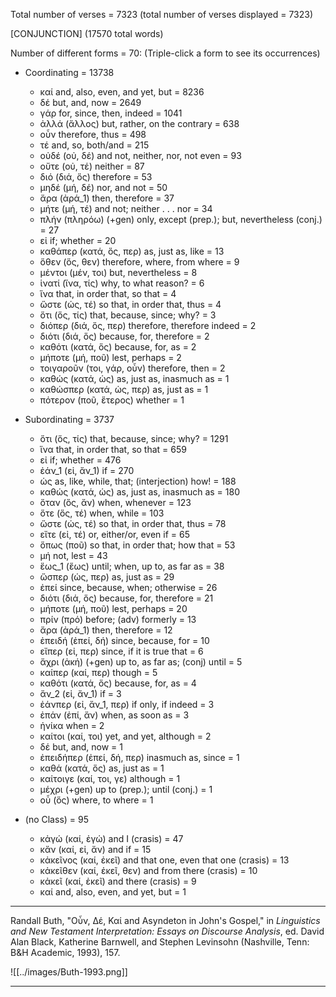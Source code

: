Total number of verses = 7323
	 (total number of verses displayed = 7323) 

[CONJUNCTION] (17570 total words)

Number of different forms = 70:
(Triple-click a form to see its occurrences)

- Coordinating = 13738
	- καί and, also, even, and yet, but = 8236
	- δέ but, and, now = 2649
	- γάρ for, since, then, indeed = 1041
	- ἀλλά (ἄλλος) but, rather, on the contrary = 638
	- οὖν therefore, thus = 498
	- τέ and, so, both/and = 215
	- οὐδέ (οὐ, δέ) and not, neither, nor, not even = 93
	- οὔτε (οὐ, τέ) neither = 87
	- διό (διά, ὅς) therefore = 53
	- μηδέ (μή, δέ) nor, and not = 50
	- ἄρα (ἀρά_1) then, therefore = 37
	- μήτε (μή, τέ) and not;  neither . . . nor = 34
	- πλήν (πληρόω) (+gen) only, except (prep.); but, nevertheless (conj.) = 27
	- εἰ if; whether = 20
	- καθάπερ (κατά, ὅς, περ) as, just as, like = 13
	- ὅθεν (ὅς, θεν) therefore, where, from where = 9
	- μέντοι (μέν, τοι) but, nevertheless = 8
	- ἱνατί (ἵνα, τίς) why, to what reason? = 6
	- ἵνα that, in order that, so that = 4
	- ὥστε (ὡς, τέ) so that, in order that, thus = 4
	- ὅτι (ὅς, τίς) that, because, since; why? = 3
	- διόπερ (διά, ὅς, περ) therefore, therefore indeed = 2
	- διότι (διά, ὅς) because, for, therefore = 2
	- καθότι (κατά, ὅς) because, for, as = 2
	- μήποτε (μή, ποῦ) lest, perhaps = 2
	- τοιγαροῦν (τοι, γάρ, οὖν) therefore, then = 2
	- καθώς (κατά, ὡς) as, just as, inasmuch as = 1
	- καθώσπερ (κατά, ὡς, περ) as, just as = 1
	- πότερον (ποῦ, ἕτερος) whether = 1

- Subordinating = 3737
	- ὅτι (ὅς, τίς) that, because, since; why? = 1291
	- ἵνα that, in order that, so that = 659
	- εἰ if; whether = 476
	- ἐάν_1 (εἰ, ἄν_1) if = 270
	- ὡς as, like, while, that; (interjection) how! = 188
	- καθώς (κατά, ὡς) as, just as, inasmuch as = 180
	- ὅταν (ὅς, ἄν) when, whenever = 123
	- ὅτε (ὅς, τέ) when, while = 103
	- ὥστε (ὡς, τέ) so that, in order that, thus = 78
	- εἴτε (εἰ, τέ) or, either/or, even if = 65
	- ὅπως (ποῦ) so that, in order that; how that = 53
	- μή not, lest = 43
	- ἕως_1 (ἕως) until; when, up to, as far as = 38
	- ὥσπερ (ὡς, περ) as, just as = 29
	- ἐπεί since, because, when; otherwise = 26
	- διότι (διά, ὅς) because, for, therefore = 21
	- μήποτε (μή, ποῦ) lest, perhaps = 20
	- πρίν (πρό) before; (adv) formerly = 13
	- ἄρα (ἀρά_1) then, therefore = 12
	- ἐπειδή (ἐπεί, δή) since, because, for = 10
	- εἴπερ (εἰ, περ) since, if it is true that = 6
	- ἄχρι (ἀκή) (+gen) up to, as far as; (conj) until = 5
	- καίπερ (καί, περ) though = 5
	- καθότι (κατά, ὅς) because, for, as = 4
	- ἄν_2 (εἰ, ἄν_1) if = 3
	- ἐάνπερ (εἰ, ἄν_1, περ) if only, if indeed = 3
	- ἐπάν (ἐπί, ἄν) when, as soon as = 3
	- ἡνίκα when = 2
	- καίτοι (καί, τοι) yet, and yet, although = 2
	- δέ but, and, now = 1
	- ἐπειδήπερ (ἐπεί, δή, περ) inasmuch as, since = 1
	- καθά (κατά, ὅς) as, just as = 1
	- καίτοιγε (καί, τοι, γε) although = 1
	- μέχρι (+gen) up to (prep.); until (conj.) = 1
	- οὗ (ὅς) where, to where = 1

- (no Class) = 95
	- κἀγώ (καί, ἐγώ) and I (crasis) = 47
	- κἄν (καί, εἰ, ἄν) and if = 15
	- κἀκεῖνος (καί, ἐκεῖ) and that one, even that one (crasis) = 13
	- κἀκεῖθεν (καί, ἐκεῖ, θεν) and from there (crasis) = 10
	- κἀκεῖ (καί, ἐκεῖ) and there (crasis) = 9
	- καί and, also, even, and yet, but = 1


---


Randall Buth, "Οὖν, Δέ, Καί and Asyndeton in John's Gospel," in _Linguistics and New Testament Interpretation: Essays on Discourse Analysis_, ed. David Alan Black, Katherine Barnwell, and Stephen Levinsohn (Nashville, Tenn: B&H Academic, 1993), 157.


![[../images/Buth-1993.png]]


--- 